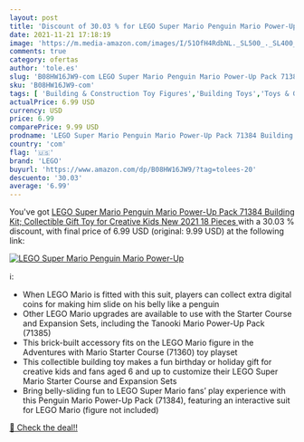 ```yaml
---
layout: post
title: 'Discount of 30.03 % for LEGO Super Mario Penguin Mario Power-Up '
date: 2021-11-21 17:18:19
image: 'https://m.media-amazon.com/images/I/51OfH4RdbNL._SL500_._SL400_.jpg'
comments: true
category: ofertas
author: 'tole.es'
slug: 'B08HW16JW9-com LEGO Super Mario Penguin Mario Power-Up Pack 71384...'
sku: 'B08HW16JW9-com'
tags: [ 'Building & Construction Toy Figures','Building Toys','Toys & Games','lego', ]
actualPrice: 6.99 USD
currency: USD
price: 6.99
comparePrice: 9.99 USD
prodname: 'LEGO Super Mario Penguin Mario Power-Up Pack 71384 Building Kit; Collectible Gift Toy for Creative Kids  New 2021  18 Pieces '
country: 'com'
flag: '🇺🇸'
brand: 'LEGO'
buyurl: 'https://www.amazon.com/dp/B08HW16JW9/?tag=tolees-20'
descuento: '30.03'
average: '6.99'
---
```


You've got [LEGO Super Mario Penguin Mario Power-Up Pack 71384 Building Kit; Collectible Gift Toy for Creative Kids  New 2021  18 Pieces ](https://www.amazon.com/dp/B08HW16JW9/?tag=tolees-20) with a  30.03 % discount, with final price of 6.99 USD (original: 9.99 USD) at the following link:

[![LEGO Super Mario Penguin Mario Power-Up ](https://m.media-amazon.com/images/I/51OfH4RdbNL._SL500_._SL400_.jpg)](https://www.amazon.com/dp/B08HW16JW9/?tag=tolees-20)

ℹ️:

- When LEGO Mario is fitted with this suit, players can collect extra digital coins for making him slide on his belly like a penguin
- Other LEGO Mario upgrades are available to use with the Starter Course and Expansion Sets, including the Tanooki Mario Power-Up Pack (71385)
- This brick-built accessory fits on the LEGO Mario figure in the Adventures with Mario Starter Course (71360) toy playset
- This collectible building toy makes a fun birthday or holiday gift for creative kids and fans aged 6 and up to customize their LEGO Super Mario Starter Course and Expansion Sets
- Bring belly-sliding fun to LEGO Super Mario fans’ play experience with this Penguin Mario Power-Up Pack (71384), featuring an interactive suit for LEGO Mario (figure not included)

[🛒 Check the deal!!](https://www.amazon.com/dp/B08HW16JW9/?tag=tolees-20)
